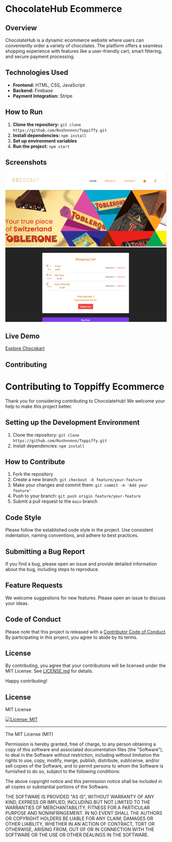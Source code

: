 <!-- # React + Vite

This template provides a minimal setup to get React working in Vite with HMR and some ESLint rules.

Currently, two official plugins are available:

- [@vitejs/plugin-react](https://github.com/vitejs/vite-plugin-react/blob/main/packages/plugin-react/README.md) uses [Babel](https://babeljs.io/) for Fast Refresh
- [@vitejs/plugin-react-swc](https://github.com/vitejs/vite-plugin-react-swc) uses [SWC](https://swc.rs/) for Fast Refresh -->

# ChocolateHub Ecommerce

## Overview

ChocolateHub is a dynamic ecommerce website where users can conveniently order a variety of chocolates. The platform offers a seamless shopping experience with features like a user-friendly cart, smart filtering, and secure payment processing.

## Technologies Used

- **Frontend:** HTML, CSS, JavaScript
- **Backend:** Firebase
- **Payment Integration:** Stripe

## How to Run

1. **Clone the repository:** `git clone https://github.com/Roshnnnnn/Toppiffy.git`
2. **Install dependencies:** `npm install`
3. **Set up environment variables**
4. **Run the project:** `npm start`

## Screenshots

![Home](./src/assets/home.png)
![Cart](./src/assets/cart.png)

## Live Demo

[Explore Chocokart](https://chocokart.netlify.app/)

## Contributing

# Contributing to Toppiffy Ecommerce

Thank you for considering contributing to ChocolateHub! We welcome your help to make this project better.

## Setting up the Development Environment

1. Clone the repository: `git clone https://github.com/Roshnnnnn/Toppiffy.git`
2. Install dependencies: `npm install`

## How to Contribute

1. Fork the repository
2. Create a new branch: `git checkout -b feature/your-feature`
3. Make your changes and commit them: `git commit -m 'Add your feature'`
4. Push to your branch: `git push origin feature/your-feature`
5. Submit a pull request to the `main` branch

## Code Style

Please follow the established code style in the project. Use consistent indentation, naming conventions, and adhere to best practices.

## Submitting a Bug Report

If you find a bug, please open an issue and provide detailed information about the bug, including steps to reproduce.

## Feature Requests

We welcome suggestions for new features. Please open an issue to discuss your ideas.

## Code of Conduct

Please note that this project is released with a [Contributor Code of Conduct](CODE_OF_CONDUCT.md). By participating in this project, you agree to abide by its terms.

## License

By contributing, you agree that your contributions will be licensed under the MIT License. See [LICENSE.md](LICENSE.md) for details.

Happy contributing!

## License

MIT License

[![License: MIT](https://img.shields.io/badge/License-MIT-yellow.svg)](https://opensource.org/licenses/MIT)

---

The MIT License (MIT)

Permission is hereby granted, free of charge, to any person obtaining a copy
of this software and associated documentation files (the "Software"), to deal
in the Software without restriction, including without limitation the rights
to use, copy, modify, merge, publish, distribute, sublicense, and/or sell
copies of the Software, and to permit persons to whom the Software is
furnished to do so, subject to the following conditions:

The above copyright notice and this permission notice shall be included in all
copies or substantial portions of the Software.

THE SOFTWARE IS PROVIDED "AS IS", WITHOUT WARRANTY OF ANY KIND, EXPRESS OR
IMPLIED, INCLUDING BUT NOT LIMITED TO THE WARRANTIES OF MERCHANTABILITY,
FITNESS FOR A PARTICULAR PURPOSE AND NONINFRINGEMENT. IN NO EVENT SHALL THE
AUTHORS OR COPYRIGHT HOLDERS BE LIABLE FOR ANY CLAIM, DAMAGES OR OTHER
LIABILITY, WHETHER IN AN ACTION OF CONTRACT, TORT OR OTHERWISE, ARISING FROM,
OUT OF OR IN CONNECTION WITH THE SOFTWARE OR THE USE OR OTHER DEALINGS IN THE
SOFTWARE.

